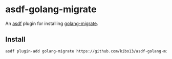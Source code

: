 # asdf-golang-migrate

An [asdf](https://asdf-vm.com) plugin for installing [golang-migrate](https://github.com/golang-migrate/migrate).

## Install

```bash
asdf plugin-add golang-migrate https://github.com/kibo13/asdf-golang-migrate.git
```
